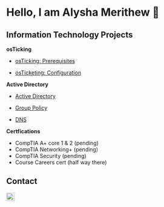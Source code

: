 <h1>Hello, I am Alysha Merithew 🤗</h1> 

<h2>Information Technology Projects</h2>

<b>osTicking</b>
 - [osTicking: Prerequisites](https://github.com/AlyshaM-09/osTicketing-Prerequisites) 

 - [osTicketing: Configuration](https://github.com/AlyshaM-09/osTicketing-Configuration) 

<b>Active Directory</b>

 - [Active Directory](https://github.com/AlyshaM-09/Active-Directory)

 - [Group Policy](https://github.com/AlyshaM-09/Group-Policy)

 - [DNS](https://github.com/AlyshaM-09/DNS)

<b>Certfications</b>
- CompTIA A+ core 1 & 2 (pending)
- CompTIA Networking+ (pending)
- CompTIA Security (pending)
- Course Careers cert (half way there)

<h2>Contact </h2>

[<img align="left" alt="AlyshaMerithew | Linkedin" width="22px" src="https://cdn.jsdelivr.net/npm/simple-icons@3/icons/linkedin.svg" />][linkedin]

[linkedin]: https://www.linkedin.com/in/alysha-merithew-5dh3t6j113ba418b


